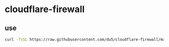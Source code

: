 # cloudflare-firewall

## use

```bash
curl -fsSL https://raw.githubusercontent.com/du5/cloudflare-firewall/master/iptables.sh | bash
```